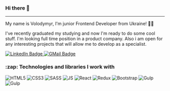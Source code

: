### Hi there 👋

<hr>

<!--
**volodymyrbuta20/volodymyrbuta20** is a ✨ _special_ ✨ repository because its `README.md` (this file) appears on your GitHub profile.

Here are some ideas to get you started:

- 🔭 I’m currently working on ...
- 🌱 I’m currently learning ...
- 👯 I’m looking to collaborate on ...
- 🤔 I’m looking for help with ...
- 💬 Ask me about ...
- 📫 How to reach me: ...
- 😄 Pronouns: ...
- ⚡ Fun fact: ...
-->

My name is Volodymyr, I'm junior Frontend Developer from Ukraine! :blue_heart::yellow_heart: <br>
<p>I've recently graduated my studying and now I'm ready to do some cool stuff. I'm looking full time position in a product company. Also i am open for any interesting projects that will allow me to develop as a specialist.</p>
<div id="badges">
  <a href="https://www.linkedin.com/in/volodymyr-buta-313962175/">
    <img src="https://img.shields.io/badge/volodymyr buta-blue?style=for-the-badge&logo=linkedin&logoColor=white" alt="LinkedIn Badge"/>
  </a>
  <a href="https://www.linkedin.com/in/volodymyr-buta-313962175/">
    <img src="https://img.shields.io/badge/volodymyrbuta20@gmail.com-red?style=for-the-badge&logo=gmail&logoColor=white" alt="GMail Badge"/>
  </a>
</div>

<h3>:zap: Technologies and libraries I work with</h3>

<div id="techs">
  <img src="https://img.shields.io/badge/HTML5-red?style=for-the-badge&logo=html5&logoColor=white" alt="HTML5"/>
  <img src="https://img.shields.io/badge/CSS3-blue?style=for-the-badge&logo=css3&logoColor=white" alt="CSS3"/>
  <img src="https://img.shields.io/badge/SCSS-violet?style=for-the-badge&logo=sass&logoColor=white" alt="SASS"/>
  <img src="https://img.shields.io/badge/JavaScript-yellow?style=for-the-badge&logo=javascript&logoColor=white" alt="JS"/>
  <img src="https://img.shields.io/badge/React-navy?style=for-the-badge&logo=react&logoColor=white" alt="React"/>
  <img src="https://img.shields.io/badge/Redux-fuchsia?style=for-the-badge&logo=redux&logoColor=white" alt="Redux"/>
  <img src="https://img.shields.io/badge/Bootstrap-blueviolet?style=for-the-badge&logo=bootstrap&logoColor=white" alt="Bootstrap"/>
  <img src="https://img.shields.io/badge/Gulp-crimson?style=for-the-badge&logo=gulp&logoColor=white" alt="Gulp"/>
  <img src="https://img.shields.io/badge/Git-chocolate?style=for-the-badge&logo=git&logoColor=white" alt="Gulp"/>
</div>

